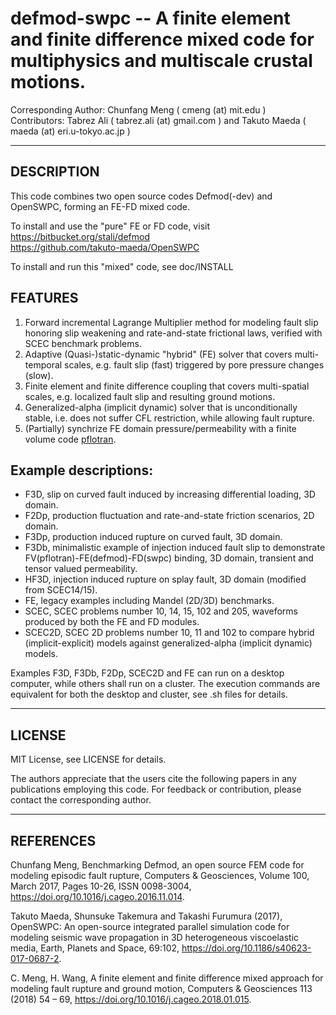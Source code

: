 # defmod-swpc -- A finite element and finite difference mixed code for multiphysics and multiscale crustal motions. 

Corresponding Author: Chunfang Meng ( cmeng (at) mit.edu )   
Contributors: Tabrez Ali ( tabrez.ali (at) gmail.com ) and Takuto Maeda ( maeda (at) eri.u-tokyo.ac.jp )

* * *

## DESCRIPTION
This code combines two open source codes Defmod(-dev) and OpenSWPC, forming an FE-FD mixed code. 

To install and use the "pure" FE or FD code, visit   
https://bitbucket.org/stali/defmod    
https://github.com/takuto-maeda/OpenSWPC

To install and run this "mixed" code, see doc/INSTALL

## FEATURES
1. Forward incremental Lagrange Multiplier method for modeling fault slip honoring slip weakening and rate-and-state frictional laws, verified with SCEC benchmark problems.
2. Adaptive (Quasi-)static-dynamic "hybrid" (FE) solver that covers multi-temporal scales, e.g. fault slip (fast) triggered by pore pressure changes (slow).  
3. Finite element and finite difference coupling that covers multi-spatial scales, e.g. localized fault slip and resulting ground motions. 
4. Generalized-alpha (implicit dynamic) solver that is unconditionally stable, i.e. does not suffer CFL restriction, while allowing fault rupture.  
5. (Partially) synchrize FE domain pressure/permeability with a finite volume code [pflotran](https://bitbucket.org/pflotran/pflotran/wiki/Home).

## Example descriptions:
* F3D, slip on curved fault induced by increasing differential loading, 3D domain.
* F2Dp, production fluctuation and rate-and-state friction scenarios, 2D domain.
* F3Dp, production induced rupture on curved fault, 3D domain.
* F3Db, minimalistic example of injection induced fault slip to demonstrate FV(pflotran)-FE(defmod)-FD(swpc) binding, 3D domain, transient and tensor valued permeability. 
* HF3D, injection induced rupture on splay fault, 3D domain (modified from SCEC14/15).
* FE, legacy examples including Mandel (2D/3D) benchmarks.
* SCEC, SCEC problems number 10, 14, 15, 102 and 205, waveforms produced by both the FE and FD modules.
* SCEC2D, SCEC 2D problems number 10, 11 and 102 to compare hybrid (implicit-explicit) models against generalized-alpha (implicit dynamic) models. 

Examples F3D, F3Db, F2Dp, SCEC2D and FE can run on a desktop computer, while others shall run on a cluster. The execution commands are equivalent for both the desktop and cluster, see <model>.sh files for details.

* * *

## LICENSE
MIT License, see LICENSE for details.

The authors appreciate that the users cite the following papers in any publications employing this code. For feedback or contribution, please contact the corresponding author. 


* * *

## REFERENCES
Chunfang Meng, Benchmarking Defmod, an open source FEM code for modeling episodic fault rupture, Computers & Geosciences, Volume 100, March 2017, Pages 10-26, ISSN 0098-3004, https://doi.org/10.1016/j.cageo.2016.11.014.

Takuto Maeda, Shunsuke Takemura and Takashi Furumura (2017), OpenSWPC: An open-source integrated parallel simulation code for modeling seismic wave propagation in 3D heterogeneous viscoelastic media, Earth, Planets and Space, 69:102, https://doi.org/10.1186/s40623-017-0687-2. 

C. Meng, H. Wang, A finite element and finite difference mixed approach for modeling fault rupture and ground motion, Computers & Geosciences 113 (2018) 54 – 69, https://doi.org/10.1016/j.cageo.2018.01.015.
